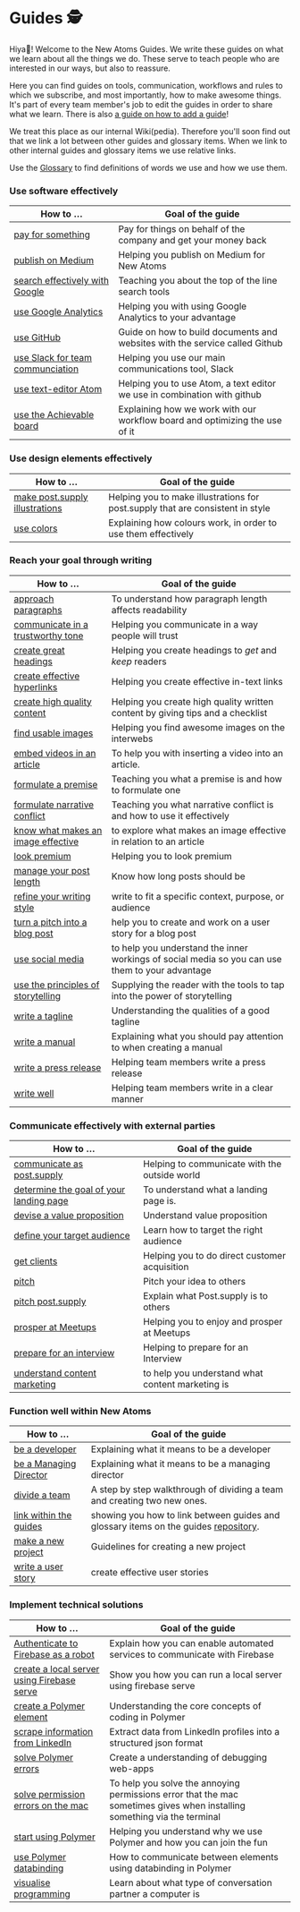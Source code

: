 # Guides 🕵          

Hiya👋! Welcome to the New Atoms Guides. We write these guides on what we learn about all the things we do. These serve to teach people who are interested in our ways, but also to reassure.

Here you can find guides on tools, communication, workflows and rules to which we subscribe, and most importantly, how to make awesome things. It's part of every team member's job to edit the guides in order to share what we learn. There is also [a guide on how to add a guide](contributing.md)!

We treat this place as our internal Wiki(pedia). Therefore you'll soon find out that we link a lot between other guides and glossary items. When we link to other internal guides and glossary items we use relative links.  

Use the [Glossary](glossary) to find definitions of words we use and how we use them.

### Use software effectively
|How to … |Goal of the guide              |
|--------|-----------------------------|
|[pay for something](how-to-pay-for-something) | Pay for things on behalf of the company and get your money back |
|[publish on Medium](publish-on-medium)| Helping you publish on Medium for New Atoms |
|[search effectively with Google](google-search-guide)| Teaching you about the top of the line search tools |
|[use Google Analytics](google-analytics) | Helping you with using Google Analytics to your advantage  |
|[use GitHub](github-guide) | Guide on how to build documents and websites with the service called Github |
|[use Slack for team communciation](slack-guide) | Helping you use our main communications tool, Slack |
|[use text-editor Atom](atom-guide)| Helping you to use Atom, a text editor we use in combination with github |
|[use the Achievable board](use-the-achievables-board) | Explaining how we work with our workflow board and optimizing the use of it  |


### Use design elements effectively
|How to … |Goal of the guide              |
|--------|-----------------------------|
|[make post.supply illustrations](postsupply-illustrations) | Helping you to make illustrations for post.supply that are consistent in style |
|[use colors](color-guide) | Explaining how colours work, in order to use them effectively |


### Reach your goal through writing
|How to … |Goal of the guide              |
|--------|-----------------------------|
|[approach paragraphs](paragraph-guide)| To understand how paragraph length affects readability |
|[communicate in a trustworthy tone](communicate-in-a-trustworthy-tone) | Helping you communicate in a way people will trust |
|[create great headings](compose-great-headings) | Helping you create headings to *get* and *keep* readers |
|[create effective hyperlinks](create-effective-hyperlinks)| Helping you create effective in-text links |
|[create high quality content](write-awesome-content)| Helping you create high quality written content by giving tips and a checklist |
|[find usable images](find-images)| Helping you find awesome images on the interwebs |
|[embed videos in an article](embed-videos-in-an-article)|To help you with inserting a video into an article. |
|[formulate a premise](formulate-a-premise)| Teaching you what a premise is and how to formulate one |
|[formulate narrative conflict](formulate-narrative-conflict)| Teaching you what narrative conflict is and how to use it effectively |
|[know what makes an image effective](effective-image-guide)| to explore what makes an image effective in relation to an article  |
|[look premium](look-premium)| Helping you to look premium |
|[manage your post length](manage-your-post-length) | Know how long posts should be |
|[refine your writing style](refine-your-writing-style)| write to fit a specific context, purpose, or audience  |
|[turn a pitch into a blog post](turn-a-pitch-into-a-publishable-blog-post)| help you to create and work on a user story for a blog post |
|[use social media](use-social-media) | to help you understand the inner workings of social media so you can use them to your advantage |
|[use the principles of storytelling](storytelling) | Supplying the reader with the tools to tap into the power of storytelling |
|[write a tagline](write-a-tagline) | Understanding the qualities of a good tagline |
|[write a manual](write-a-manual)| Explaining what you should pay attention to when creating a manual  |
|[write a press release](press-release) | Helping team members write a press release |
|[write well](writing-guide) | Helping team members write in a clear manner |

### Communicate effectively with external parties
|How to … |Goal of the guide              |
|--------|-----------------------------|
|[communicate as post.supply](communication-guide) | Helping to communicate with the outside world
|[determine the goal of your landing page](determine-the-goal-of-your-landing-page) | To understand what a landing page is. |
|[devise a value proposition](devise-a-value-proposition) | Understand value proposition |
|[define your target audience](define-your-target-audience) | Learn how to target the right audience |
|[get clients](get-clients)| Helping you to do direct customer acquisition |
|[pitch](pitch-an-idea) | Pitch your idea to others |
|[pitch post.supply](pitch-post-supply) | Explain what Post.supply is to others |
|[prosper at Meetups](prosper-at-meetups)| Helping you to enjoy and prosper at Meetups |
|[prepare for an interview](interview-guide) | Helping to prepare for an Interview |
|[understand content marketing](understand-content-marketing) | to help you understand what content marketing is |

### Function well within New Atoms
|How to … |Goal of the guide              |
|--------|-----------------------------|
|[be a developer](be-a-developer) | Explaining what it means to be a developer |
|[be a Managing Director](be-a-managing-director) | Explaining what it means to be a managing director |
|[divide a team](divide-a-team)| A step by step walkthrough of dividing a team and creating two new ones. |
| [link within the guides](link-within-the-guides) | showing you how to link between guides and glossary items on the guides [repository](../glossary/repository.md). |
|[make a new project](new-projects)| Guidelines for creating a new project |
|[write a user story](user-story-guide)| create effective user stories |

### Implement technical solutions
|How to … |Goal of the guide              |
|--------|-----------------------------|
|[Authenticate to Firebase as a robot](nonhuman-firebase-authentication) | Explain how you can enable automated services to communicate with Firebase |
|[create a local server using Firebase serve ](run-a-local-server-with-firebase-serve) | Show you how you can run a local server using firebase serve |
|[create a Polymer element](creating-elements) | Understanding the core concepts of coding in Polymer |
|[scrape information from LinkedIn](web-scraping) | Extract data from LinkedIn profiles into a structured json format |
|[solve Polymer errors](fixing-errors) | Create a understanding of debugging web-apps |
|[solve permission errors on the mac ](solve-mac-permission-errors) | To help you solve the annoying permissions error that the mac sometimes gives when installing something via the terminal |
|[start using Polymer](start-using-polymer)| Helping you understand why we use Polymer and how you can join the fun |
|[use Polymer databinding](databinding) | How to communicate between elements using databinding in Polymer |
|[visualise programming](visualise-programming-guide) | Learn about what type of conversation partner a computer is |
